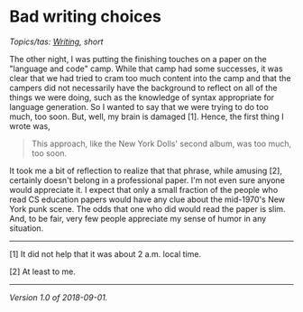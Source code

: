 Bad writing choices
===================

*Topics/tas: [Writing](index-writing), short*

The other night, I was putting the finishing touches on a paper on the
"language and code" camp.  While that camp had some successes, it was
clear that we had tried to cram too much content into the camp and that
the campers did not necessarily have the background to reflect on all
of the things we were doing, such as the knowledge of syntax 
appropriate for language generation.  So I wanted to say that we were
trying to do too much, too soon.  But, well, my brain is damaged [1].
Hence, the first thing I wrote was, 

> This approach, like the New York Dolls' second album, was too much, 
too soon.

It took me a bit of reflection to realize that that phrase, while amusing
[2], certainly doesn't belong in a professional paper.  I'm not even
sure anyone would appreciate it. I expect that only a small fraction of
the people who read CS education papers would have any clue about the
mid-1970's New York punk scene.  The odds that one who did would read
the paper is slim.  And, to be fair, very few people appreciate my sense
of humor in any situation.

---

[1] It did not help that it was about 2 a.m. local time.

[2] At least to me.

---

*Version 1.0 of 2018-09-01.*
